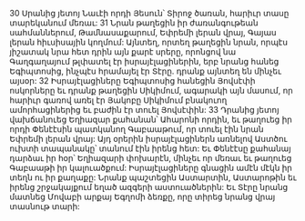 30 Սրանից յետոյ Նաւէի որդի Յեսուն՝ Տիրոջ ծառան, հարիւր տասը տարեկանում մեռաւ: 31 Նրան թաղեցին իր ժառանգութեան սահմաններում, Թամնասաքարում, Եփրեմի լերան վրայ, Գայաս լերան հիւսիսային կողմում: Այնտեղ, որտեղ թաղեցին նրան, որպէս յիշատակ նրա հետ դրին այն քարէ սրերը, որոնցով նա Գաղգաղայում թլփատել էր իսրայէլացիներին, երբ նրանց հանեց Եգիպտոսից, ինչպէս հրամայել էր Տէրը. դրանք այնտեղ են մինչեւ այսօր:
32 Իսրայէլացիները Եգիպտոսից հանեցին Յովսէփի ոսկորները եւ դրանք թաղեցին Սիկիմում, ագարակի այն մասում, որ հարիւր գառով առել էր Յակոբը Սիկիմում բնակուող ամորհացիներից եւ բաժին էր տուել Յովսէփին: 33 Դրանից յետոյ վախճանուեց Եղիազար քահանան՝ Ահարոնի որդին, եւ թաղուեց իր որդի Փենէէսին պատկանող Գաբաաթում, որ տուել էին նրան Եփրեմի լերան վրայ: Այդ օրերին իսրայէլացիներն առնելով Աստծու ուխտի տապանակը՝ տանում էին իրենց հետ: Եւ Փենէէսը քահանայ դարձաւ իր հօր՝ Եղիազարի փոխարէն, մինչեւ որ մեռաւ եւ թաղուեց Գաբաաթի իր կալուածքում: Իսրայէլացիները գնացին ամէն մէկն իր տեղն ու իր քաղաքը: Նրանք պաշտեցին Աստարտին, Աստարոթին եւ իրենց շրջակայքում եղած ազգերի աստուածներին: Եւ Տէրը նրանց մատնեց Մովաբի արքայ Եգղոմի ձեռքը, որը տիրեց նրանց վրայ տասնութ տարի:































